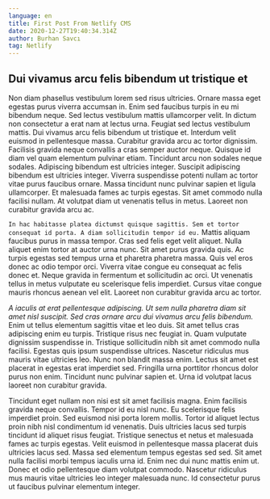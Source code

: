```yaml
---
language: en
title: First Post From Netlify CMS
date: 2020-12-27T19:40:34.314Z
author: Burhan Savcı
tag: Netlify
---
```

## Dui vivamus arcu felis bibendum ut tristique et

Non diam phasellus vestibulum lorem sed risus ultricies. Ornare massa eget egestas purus viverra accumsan in. Enim sed faucibus turpis in eu mi bibendum neque. Sed lectus vestibulum mattis ullamcorper velit. In dictum non consectetur a erat nam at lectus urna. Feugiat sed lectus vestibulum mattis. Dui vivamus arcu felis bibendum ut tristique et. Interdum velit euismod in pellentesque massa. Curabitur gravida arcu ac tortor dignissim. Facilisis gravida neque convallis a cras semper auctor neque. Quisque id diam vel quam elementum pulvinar etiam. Tincidunt arcu non sodales neque sodales. Adipiscing bibendum est ultricies integer. Suscipit adipiscing bibendum est ultricies integer. Viverra suspendisse potenti nullam ac tortor vitae purus faucibus ornare. Massa tincidunt nunc pulvinar sapien et ligula ullamcorper. Et malesuada fames ac turpis egestas. Sit amet commodo nulla facilisi nullam. At volutpat diam ut venenatis tellus in metus. Laoreet non curabitur gravida arcu ac.

`In hac habitasse platea dictumst quisque sagittis. Sem et tortor consequat id porta. A diam sollicitudin tempor id eu.` Mattis aliquam faucibus purus in massa tempor. Cras sed felis eget velit aliquet. Nulla aliquet enim tortor at auctor urna nunc. Sit amet purus gravida quis. Ac turpis egestas sed tempus urna et pharetra pharetra massa. Quis vel eros donec ac odio tempor orci. Viverra vitae congue eu consequat ac felis donec et. Neque gravida in fermentum et sollicitudin ac orci. Ut venenatis tellus in metus vulputate eu scelerisque felis imperdiet. Cursus vitae congue mauris rhoncus aenean vel elit. Laoreet non curabitur gravida arcu ac tortor.

*A iaculis at erat pellentesque adipiscing. Ut sem nulla pharetra diam sit amet nisl suscipit. Sed cras ornare arcu dui vivamus arcu felis bibendum.* Enim ut tellus elementum sagittis vitae et leo duis. Sit amet tellus cras adipiscing enim eu turpis. Tristique risus nec feugiat in. Quam vulputate dignissim suspendisse in. Tristique sollicitudin nibh sit amet commodo nulla facilisi. Egestas quis ipsum suspendisse ultrices. Nascetur ridiculus mus mauris vitae ultricies leo. Nunc non blandit massa enim. Lectus sit amet est placerat in egestas erat imperdiet sed. Fringilla urna porttitor rhoncus dolor purus non enim. Tincidunt nunc pulvinar sapien et. Urna id volutpat lacus laoreet non curabitur gravida.

Tincidunt eget nullam non nisi est sit amet facilisis magna. Enim facilisis gravida neque convallis. Tempor id eu nisl nunc. Eu scelerisque felis imperdiet proin. Sed euismod nisi porta lorem mollis. Tortor id aliquet lectus proin nibh nisl condimentum id venenatis. Duis ultricies lacus sed turpis tincidunt id aliquet risus feugiat. Tristique senectus et netus et malesuada fames ac turpis egestas. Velit euismod in pellentesque massa placerat duis ultricies lacus sed. Massa sed elementum tempus egestas sed sed. Sit amet nulla facilisi morbi tempus iaculis urna id. Enim nec dui nunc mattis enim ut. Donec et odio pellentesque diam volutpat commodo. Nascetur ridiculus mus mauris vitae ultricies leo integer malesuada nunc. Id consectetur purus ut faucibus pulvinar elementum integer.